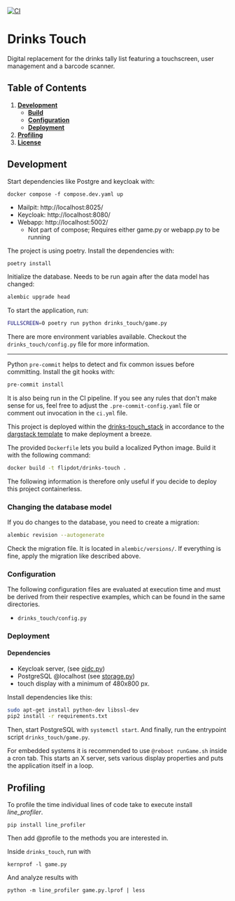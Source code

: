 [![CI](https://github.com/flipdot/drinks-touch/actions/workflows/ci.yml/badge.svg)](https://github.com/flipdot/drinks-touch/actions/workflows/ci.yml)

# Drinks Touch
Digital replacement for the drinks tally list featuring a touchscreen, user management and a barcode scanner.

## Table of Contents
1. **[Development](#development)**
    - **[Build](#build)**
    - **[Configuration](#configuration)**
    - **[Deployment](#deployment)**
1. **[Profiling](#profiling)**
1. **[License](#license)**

## Development

Start dependencies like Postgre and keycloak with:

```
docker compose -f compose.dev.yaml up
```

- Mailpit: http://localhost:8025/
- Keycloak: http://localhost:8080/
- Webapp: http://localhost:5002/
  - Not part of compose; Requires either game.py or webapp.py to be running

The project is using poetry. Install the dependencies with:

```sh
poetry install
```

Initialize the database. Needs to be run again after the data model has changed:

```sh
alembic upgrade head
```

To start the application, run:

```sh
FULLSCREEN=0 poetry run python drinks_touch/game.py
```

There are more environment variables available. Checkout the `drinks_touch/config.py` file for more information.

---

Python `pre-commit` helps to detect and fix common issues before committing. Install the git hooks with:

```sh
pre-commit install
```

It is also being run in the CI pipeline. If you see any rules that don't make sense for us, feel free
to adjust the `.pre-commit-config.yaml` file or comment out invocation in the `ci.yml` file.

This project is deployed within the [drinks-touch_stack](https://github.com/flipdot/drinks-touch_stack/) in accordance to the [dargstack template](https://github.com/dargstack/dargstack_template/) to make deployment a breeze.

The provided `Dockerfile` lets you build a localized Python image. Build it with the following command:

```bash
docker build -t flipdot/drinks-touch .
```

The following information is therefore only useful if you decide to deploy this project containerless.

### Changing the database model

If you do changes to the database, you need to create a migration:

```sh
alembic revision --autogenerate
```

Check the migration file. It is located in `alembic/versions/`.
If everything is fine, apply the migration like described above.

### Configuration
The following configuration files are evaluated at execution time and must be derived from their respective examples, which can be found in the same directories.

- `drinks_touch/config.py`

### Deployment

#### Dependencies
- Keycloak server, (see [oidc.py](drinks_touch/oidc.py))
- PostgreSQL @localhost (see [storage.py](drinks_touch/database/storage.py))
- touch display with a minimum of 480x800 px.

Install dependencies like this:

```bash
sudo apt-get install python-dev libssl-dev
pip2 install -r requirements.txt
```

Then, start PostgreSQL with `systemctl start`. And finally, run the entrypoint script `drinks_touch/game.py`.

For embedded systems it is recommended to use `@reboot runGame.sh` inside a cron tab.
This starts an X server, sets various display properties and puts the application itself in a loop.


## Profiling
To profile the time individual lines of code take to execute install *line_profiler*.

    pip install line_profiler

Then add @profile to the methods you are interested in.

Inside `drinks_touch`, run with

    kernprof -l game.py

And analyze results with

    python -m line_profiler game.py.lprof | less
